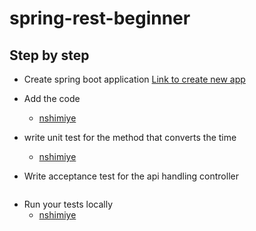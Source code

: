 # spring-rest-beginner

## Step by step

* Create spring boot application
[Link to create new app](https://start.spring.io/)

* Add the code
  * [nshimiye](https://github.com/nshimiye/time-checker/tree/develop/src/main/java/me/marcellin/timechecker/api/v1/time)

* write unit test for the method that converts the time
  * [nshimiye](https://github.com/nshimiye/time-checker/tree/develop/src/test/java/me/marcellin/timechecker/api/v1/time)

* Write acceptance test for the api handling controller
```java
```

* Run your tests locally
  * [nshimiye]()
